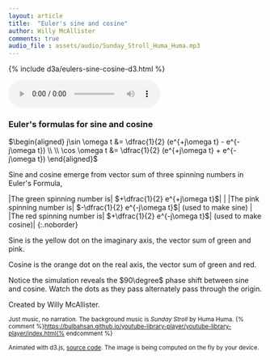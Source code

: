 ```yaml
---
layout: article
title:  "Euler's sine and cosine"
author: Willy McAllister
comments: true
audio_file : assets/audio/Sunday_Stroll_Huma_Huma.mp3
---
```


{% include d3a/eulers-sine-cosine-d3.html %} 

<audio autoplay="true" src="{{ page.audio_file | relative_url }}" controls loop></audio> 

### Euler's formulas for sine and cosine

<p>
$\begin{aligned}
j\sin \omega t &= \dfrac{1}{2} (e^{+j\omega t} - e^{-j\omega t}) \\
\\
\cos \omega t &= \dfrac{1}{2} (e^{+j\omega t} + e^{-j\omega t})
\end{aligned}$
</p>

Sine and cosine emerge from vector sum of three spinning numbers in Euler's Formula, 

|The green spinning number is| $+\dfrac{1}{2} e^{+j\omega t}$|                    |
|The pink spinning number is| $-\dfrac{1}{2} e^{-j\omega t}$| (used to make sine) | 
|The red spinning number is| $+\dfrac{1}{2} e^{-j\omega t}$| (used to make cosine)|
{:.noborder}

Sine is the yellow dot on the imaginary axis, the vector sum of green and pink.

Cosine is the orange dot on the real axis, the vector sum of green and red.

Notice the simulation reveals the $90\degree$ phase shift between sine and cosine. Watch the dots as they pass alternately pass through the origin.

Created by Willy McAllister.

<small>Just music, no narration. The background music is *Sunday Stroll* by Huma Huma. {% comment %}https://bulbahsan.github.io/youtube-library-player/youtube-library-player/index.html{% endcomment %}</small>

<small>Animated with d3.js, [source code](https://github.com/willymcallister/spinningnumbers/tree/master/_articles/eulers-cosine-d3.html). The image is being computed on the fly by your device.</small>
